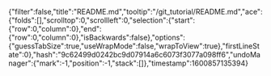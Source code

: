 {"filter":false,"title":"README.md","tooltip":"/git_tutorial/README.md","ace":{"folds":[],"scrolltop":0,"scrollleft":0,"selection":{"start":{"row":0,"column":0},"end":{"row":0,"column":0},"isBackwards":false},"options":{"guessTabSize":true,"useWrapMode":false,"wrapToView":true},"firstLineState":0},"hash":"9c62499d0242bc9d07914a6c6073f3077a098ff6","undoManager":{"mark":-1,"position":-1,"stack":[]},"timestamp":1600857135394}